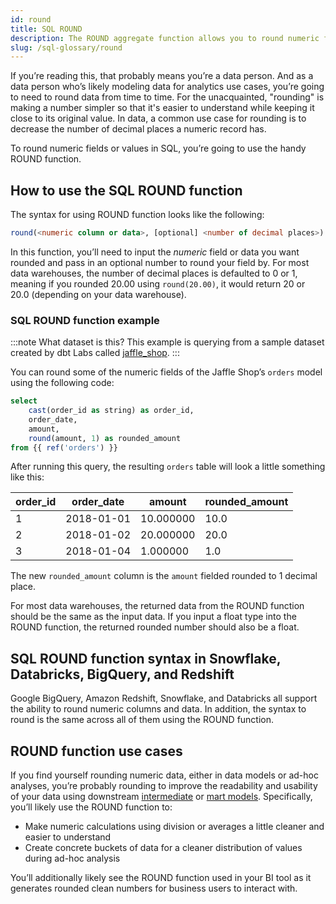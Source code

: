 ```yaml
---
id: round 
title: SQL ROUND 
description: The ROUND aggregate function allows you to round numeric fields or values in SQL to the number of decimal places of your choosing.
slug: /sql-glossary/round
---
```


<head>
    <title>Working with SQL ROUND</title>
</head>

If you’re reading this, that probably means you’re a data person. And as a data person who’s likely modeling data for analytics use cases, you’re going to need to round data from time to time. For the unacquainted, "rounding" is making a number simpler so that it's easier to understand while keeping it close to its original value. In data, a common use case for rounding is to decrease the number of decimal places a numeric record has.

To round numeric fields or values in SQL, you’re going to use the handy ROUND function.

## How to use the SQL ROUND function

The syntax for using ROUND function looks like the following:

```sql
round(<numeric column or data>, [optional] <number of decimal places>)
```
In this function, you’ll need to input the *numeric* field or data you want rounded and pass in an optional number to round your field by. For most data warehouses, the number of decimal places is defaulted to 0 or 1, meaning if you rounded 20.00 using `round(20.00)`, it would return 20 or 20.0 (depending on your data warehouse).

### SQL ROUND function example

:::note What dataset is this?
This example is querying from a sample dataset created by dbt Labs called [jaffle_shop](https://github.com/dbt-labs/jaffle_shop).
:::

You can round some of the numeric fields of the Jaffle Shop’s `orders` model using the following code:

```sql
select 
	cast(order_id as string) as order_id,
	order_date,
	amount,
	round(amount, 1) as rounded_amount
from {{ ref('orders') }}
```

After running this query, the resulting `orders` table will look a little something like this:

| order_id | order_date | amount | rounded_amount |
|---|---|---|---|
| 1 | 2018-01-01 | 10.000000 | 10.0 |
| 2 | 2018-01-02 | 20.000000 | 20.0 |
| 3 | 2018-01-04 | 1.000000 | 1.0 |

The new `rounded_amount` column is the `amount` fielded rounded to 1 decimal place.

For most data warehouses, the returned data from the ROUND function should be the same as the input data. If you input a float type into the ROUND function, the returned rounded number should also be a float.

## SQL ROUND function syntax in Snowflake, Databricks, BigQuery, and Redshift

Google BigQuery, Amazon Redshift, Snowflake, and Databricks all support the ability to round numeric columns and data. In addition, the syntax to round is the same across all of them using the ROUND function.

## ROUND function use cases

If you find yourself rounding numeric data, either in data models or ad-hoc analyses, you’re probably rounding to improve the readability and usability of your data using downstream [intermediate](https://docs.getdbt.com/guides/best-practices/how-we-structure/3-intermediate) or [mart models](https://docs.getdbt.com/guides/best-practices/how-we-structure/4-marts). Specifically, you’ll likely use the ROUND function to:

- Make numeric calculations using division or averages a little cleaner and easier to understand
- Create concrete buckets of data for a cleaner distribution of values during ad-hoc analysis

You’ll additionally likely see the ROUND function used in your BI tool as it generates rounded clean numbers for business users to interact with.
